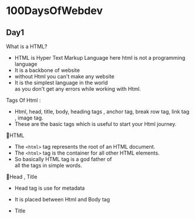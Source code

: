 # 100DaysOfWebdev

## Day1
 What is a HTML?
- HTML is Hyper Text Markup Language
   here html is not a programming language    
- It is a backbone of website
- without Html you can't make any website
- It is the simplest language in the world  
  as you don't get any errors while working 
  with Html.
  
 Tags Of Html : 
 - Html, head, title, body, heading tags ,
  anchor tag, break row tag, link tag , 
  image tag.
- These are the basic tags which is useful 
   to start your Html journey.
   
🚩HTML

- The `<html>` tag represents the root of 
   an HTML document.
- The `<html>` tag is the container for all 
   other HTML elements.
- So basically HTML tag is a god father of  
  all the tags in simple words.  
  
🚩Head , Title

- Head <head> tag is use for metadata 
- It is placed between Html and Body tag

- Title <title> tag is used for define title of 
   web page 
  
🚩Body 

- The <body> tag defines the document's 
   body
- Your all the code which is useful to make 
  web page is writing in that tag.
- There can only be one <body> element in
   an HTML document per web page.  
